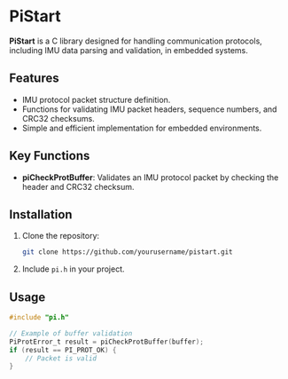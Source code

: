 # PiStart

**PiStart** is a C library designed for handling communication protocols, including IMU data parsing and validation, in embedded systems.

## Features
- IMU protocol packet structure definition.
- Functions for validating IMU packet headers, sequence numbers, and CRC32 checksums.
- Simple and efficient implementation for embedded environments.

## Key Functions
- **piCheckProtBuffer**: Validates an IMU protocol packet by checking the header and CRC32 checksum.

## Installation
1. Clone the repository:
    ```bash
    git clone https://github.com/yourusername/pistart.git
    ```
2. Include `pi.h` in your project.

## Usage
```c
#include "pi.h"

// Example of buffer validation
PiProtError_t result = piCheckProtBuffer(buffer);
if (result == PI_PROT_OK) {
    // Packet is valid
}

